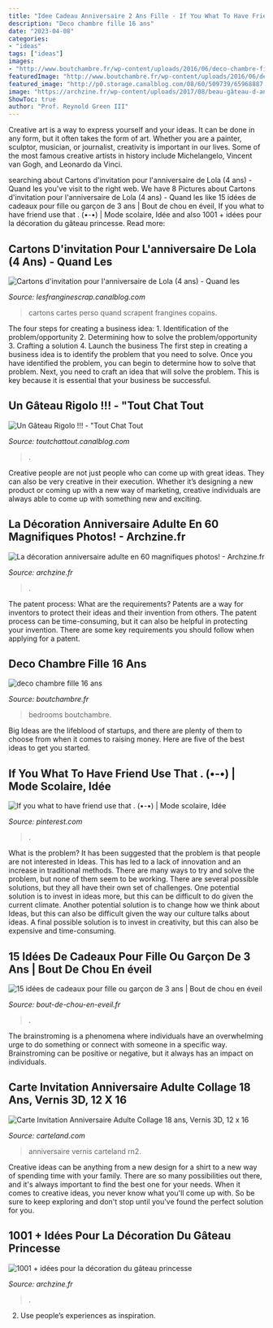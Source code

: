 ```yaml
---
title: "Idee Cadeau Anniversaire 2 Ans Fille - If You What To Have Friend Use That . (•-•)"
description: "Deco chambre fille 16 ans"
date: "2023-04-08"
categories:
- "ideas"
tags: ["ideas"]
images:
- "http://www.boutchambre.fr/wp-content/uploads/2016/06/deco-chambre-fille-16-ans-9.jpg"
featuredImage: "http://www.boutchambre.fr/wp-content/uploads/2016/06/deco-chambre-fille-16-ans-9.jpg"
featured_image: "http://p0.storage.canalblog.com/08/60/509739/65968887.jpg"
image: "https://archzine.fr/wp-content/uploads/2017/08/beau-gâteau-d-anniversaire-princesse-les-meilleures-gâteaux-princesse-disney-les-princesses.jpg"
ShowToc: true
author: "Prof. Reynold Green III"
---
```



Creative art is a way to express yourself and your ideas. It can be done in any form, but it often takes the form of art. Whether you are a painter, sculptor, musician, or journalist, creativity is important in our lives. Some of the most famous creative artists in history include Michelangelo, Vincent van Gogh, and Leonardo da Vinci.

	

		
searching about Cartons d&#039;invitation pour l&#039;anniversaire de Lola (4 ans) - Quand les you've visit to the right web. We have 8 Pictures about Cartons d&#039;invitation pour l&#039;anniversaire de Lola (4 ans) - Quand les like 15 idées de cadeaux pour fille ou garçon de 3 ans | Bout de chou en éveil, If you what to have friend use that . (•-•) | Mode scolaire, Idée and also 1001 + idées pour la décoration du gâteau princesse. Read more:
		
    
## Cartons D&#039;invitation Pour L&#039;anniversaire De Lola (4 Ans) - Quand Les

<img loading=lazy src="https://p3.storage.canalblog.com/38/33/1284567/98924432.jpg" onerror="this.onerror=null;this.src='https://tse2.mm.bing.net/th?id=OIP.b39Ab0a4IJ3V7zmgP9kx0wHaFj&amp;pid=15.1';" alt="Cartons d&#039;invitation pour l&#039;anniversaire de Lola (4 ans) - Quand les">

_Source: lesfranginescrap.canalblog.com_

>cartons cartes perso quand scrapent frangines copains. 

	

The four steps for creating a business idea: 1. Identification of the problem/opportunity 2. Determining how to solve the problem/opportunity 3. Crafting a solution 4. Launch the business
The first step in creating a business idea is to identify the problem that you need to solve. Once you have identified the problem, you can begin to determine how to solve that problem. Next, you need to craft an idea that will solve the problem. This is key because it is essential that your business be successful.

    
## Un Gâteau Rigolo !!! - &quot;Tout Chat Tout

<img loading=lazy src="http://p0.storage.canalblog.com/08/60/509739/65968887.jpg" onerror="this.onerror=null;this.src='https://tse1.mm.bing.net/th?id=OIP.MrxSlxzh4xhwbgGkp9l67gHaFj&amp;pid=15.1';" alt="Un Gâteau Rigolo !!! - &quot;Tout Chat Tout">

_Source: toutchattout.canalblog.com_

>. 

	

Creative people are not just people who can come up with great ideas. They can also be very creative in their execution. Whether it’s designing a new product or coming up with a new way of marketing, creative individuals are always able to come up with something new and exciting.

    
## La Décoration Anniversaire Adulte En 60 Magnifiques Photos! - Archzine.fr

<img loading=lazy src="https://archzine.fr/wp-content/uploads/2016/05/la-deco-de-table-anniversaire-decoration-anniversaire-enfant-doree.jpg" onerror="this.onerror=null;this.src='https://tse1.mm.bing.net/th?id=OIP.IpPBKkc-Wn0EH9yIjssM1wHaLH&amp;pid=15.1';" alt="La décoration anniversaire adulte en 60 magnifiques photos! - Archzine.fr">

_Source: archzine.fr_

>. 

	

The patent process: What are the requirements?
Patents are a way for inventors to protect their ideas and their invention from others. The patent process can be time-consuming, but it can also be helpful in protecting your invention. There are some key requirements you should follow when applying for a patent.

    
## Deco Chambre Fille 16 Ans

<img loading=lazy src="http://www.boutchambre.fr/wp-content/uploads/2016/06/deco-chambre-fille-16-ans-9.jpg" onerror="this.onerror=null;this.src='https://tse4.mm.bing.net/th?id=OIP.fLfJvWPujtN0v0fndSxGnAHaFi&amp;pid=15.1';" alt="deco chambre fille 16 ans">

_Source: boutchambre.fr_

>bedrooms boutchambre. 

	

Big Ideas are the lifeblood of startups, and there are plenty of them to choose from when it comes to raising money. Here are five of the best ideas to get you started.

    
## If You What To Have Friend Use That . (•-•) | Mode Scolaire, Idée

<img loading=lazy src="https://i.pinimg.com/originals/3f/9c/da/3f9cdae397847c1f576461a9d56c398f.jpg" onerror="this.onerror=null;this.src='https://tse4.mm.bing.net/th?id=OIP.SnbhndUhE0_x2W-rqo8M1wHaHU&amp;pid=15.1';" alt="If you what to have friend use that . (•-•) | Mode scolaire, Idée">

_Source: pinterest.com_

>. 

	

What is the problem?
It has been suggested that the problem is that people are not interested in Ideas. This has led to a lack of innovation and an increase in traditional methods. There are many ways to try and solve the problem, but none of them seem to be working. There are several possible solutions, but they all have their own set of challenges. One potential solution is to invest in ideas more, but this can be difficult to do given the current climate. Another potential solution is to change how we think about Ideas, but this can also be difficult given the way our culture talks about ideas. A final possible solution is to invest in creativity, but this can also be expensive and time-consuming.

    
## 15 Idées De Cadeaux Pour Fille Ou Garçon De 3 Ans | Bout De Chou En éveil

<img loading=lazy src="https://i2.wp.com/bout-de-chou-en-eveil.fr/wp-content/uploads/2014/11/2013-01-03-006_resultat.jpg?fit=618%2C519&amp;ssl=1" onerror="this.onerror=null;this.src='https://tse4.mm.bing.net/th?id=OIP.31ZdgM2ss6d29v559T0ZNwHaGO&amp;pid=15.1';" alt="15 idées de cadeaux pour fille ou garçon de 3 ans | Bout de chou en éveil">

_Source: bout-de-chou-en-eveil.fr_

>. 

	

The brainstroming is a phenomena where individuals have an overwhelming urge to do something or connect with someone in a specific way. Brainstroming can be positive or negative, but it always has an impact on individuals.

    
## Carte Invitation Anniversaire Adulte Collage 18 Ans, Vernis 3D, 12 X 16

<img loading=lazy src="https://media.carteland.com/83541-large_fr/collage-18-ans-vernis-3d-12-x-167.jpg" onerror="this.onerror=null;this.src='https://tse2.mm.bing.net/th?id=OIP.BeOg22FAQrJApG_nm_lyEgHaHa&amp;pid=15.1';" alt="Carte Invitation Anniversaire Adulte Collage 18 ans, Vernis 3D, 12 x 16">

_Source: carteland.com_

>anniversaire vernis carteland rn2. 

	

Creative ideas can be anything from a new design for a shirt to a new way of spending time with your family. There are so many possibilities out there, and it's always important to find the best one for your needs. When it comes to creative ideas, you never know what you'll come up with. So be sure to keep exploring and don't stop until you've found the perfect solution for you.

    
## 1001 + Idées Pour La Décoration Du Gâteau Princesse

<img loading=lazy src="https://archzine.fr/wp-content/uploads/2017/08/beau-gâteau-d-anniversaire-princesse-les-meilleures-gâteaux-princesse-disney-les-princesses.jpg" onerror="this.onerror=null;this.src='https://tse3.mm.bing.net/th?id=OIP.diYKIZ-V762LmY4_1_3hVgHaJ3&amp;pid=15.1';" alt="1001 + idées pour la décoration du gâteau princesse">

_Source: archzine.fr_

>. 

	

2. Use people’s experiences as inspiration.

